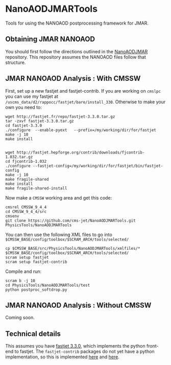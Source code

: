 # NanoAODJMARTools
Tools for using the NANOAOD postprocessing framework for JMAR. 


## Obtaining JMAR NANOAOD

You should first follow the directions outlined in the [NanoAODJMAR](https://github.com/cms-jet/NanoAODJMAR) repository. This repository assumes the NANOAOD files follow that structure. 

## JMAR NANOAOD Analysis : With CMSSW

First, set up a new fastjet and fastjet-contrib. If you are working on `cmslpc` you can use my fastjet at `/uscms_data/d2/rappocc/fastjet/bare/install_330`. Otherwise to make your own you need to:

```
wget http://fastjet.fr/repo/fastjet-3.3.0.tar.gz
tar -zxvf fastjet-3.3.0.tar.gz
cd fastjet-3.3.0
./configure  --enable-pyext   --prefix=/my/working/dir/for/fastjet
make -j 10
make install


wget http://fastjet.hepforge.org/contrib/downloads/fjcontrib-1.032.tar.gz
cd fjcontrib-1.032
./configure --fastjet-config=/my/working/dir/for/fastjet/bin/fastjet-config
make -j 10
make fragile-shared
make install
make fragile-shared-install
```

Now make a `CMSSW` working area and get this code:
```
cmsrel CMSSW_9_4_4
cd CMSSW_9_4_4/src
cmsenv
git clone https://github.com/cms-jet/NanoAODJMARTools.git PhysicsTools/NanoAODJMARTools
```


You can then use the following XML files to go into `$CMSSW_BASE/config/toolbox/$SCRAM_ARCH/tools/selected/`

```
cp $CMSSW_BASE/src/PhysicsTools/NanoAODJMARTools/xmlfiles/* $CMSSW_BASE/config/toolbox/$SCRAM_ARCH/tools/selected/
scram setup fastjet
scram setup fastjet-contrib
```


Compile and run:
```
scram b -j 10
cd PhysicsTools/NanoAODJMARTools/test
python postproc_softdrop.py
```




## JMAR NANOAOD Analysis : Without CMSSW 

Coming soon. 


## Technical details

This assumes you have [fastjet 3.3.0](http://fastjet.fr/repo/doxygen-3.3.0/), which implements the python front-end to fastjet. The `fastjet-contrib` packages do not yet have a python implementation, so this is implemented [here](https://github.com/cms-jet/NanoAODJMARTools/blob/master/src/Recluster.cc) and [here](https://github.com/cms-jet/NanoAODJMARTools/blob/master/interface/Recluster.h).


